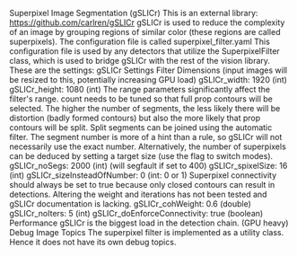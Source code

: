 Superpixel Image Segmentation (gSLICr)
This is an external library: https://github.com/carlren/gSLICr
gSLICr is used to reduce the complexity of an image by grouping regions of similar color (these regions are called superpixels).
The configuration file is called superpixel_filter.yaml This configuration file is used by any detectors that utilize the SuperpixelFilter class, which is used to bridge gSLICr with the rest of the vision library.
These are the settings:
gSLICr Settings
Filter Dimensions (input images will be resized to this, potentially increasing GPU load)
gSLICr_width: 1920 (int)
gSLICr_height: 1080 (int)
The range parameters significantly affect the filter's range. count needs to be tuned so that full prop contours will be selected. The higher the number of segments, the less likely there will be distortion (badly formed contours) but also the more likely that prop contours will be split. Split segments can be joined using the automatic filter. The segment number is more of a hint than a rule, so gSLICr will not necessarily use the exact number. Alternatively, the number of superpixels can be deduced by setting a target size (use the flag to switch modes).
gSLICr_noSegs: 2000 (int) (will segfault if set to 400)
gSLICr_spixelSize: 16 (int)
gSLICr_sizeInsteadOfNumber: 0 (int: 0 or 1)
Superpixel connectivity should always be set to true because only closed contours can result in detections. Altering the weight and iterations has not been tested and gSLICr documentation is lacking.
gSLICr_cohWeight: 0.6 (double)
gSLICr_noIters: 5 (int)
gSLICr_doEnforceConnectivity: true (boolean)
Performance
gSLICr is the biggest load in the detection chain. (GPU heavy)
Debug Image Topics
The superpixel filter is implemented as a utility class. Hence it does not have its own debug topics.


